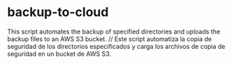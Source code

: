 # backup-to-cloud
This script automates the backup of specified directories and uploads the backup files to an AWS S3 bucket. //  Este script automatiza la copia de seguridad de los directorios especificados y carga los archivos de copia de seguridad en un bucket de AWS S3.
